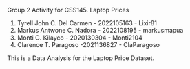 Group 2 Activity for CSS145.
Laptop Prices

1. Tyrell John C. Del Carmen - 2022105163 - Lixir81
2. Markus Antwone C. Nadora - 2022108195 - markusmapua
3. Monti G. Kilayco - 2020130304 - Monti2104
4. Clarence T. Paragoso -2021136827 - ClaParagoso

This is a Data Analysis for the Laptop Price Dataset.
